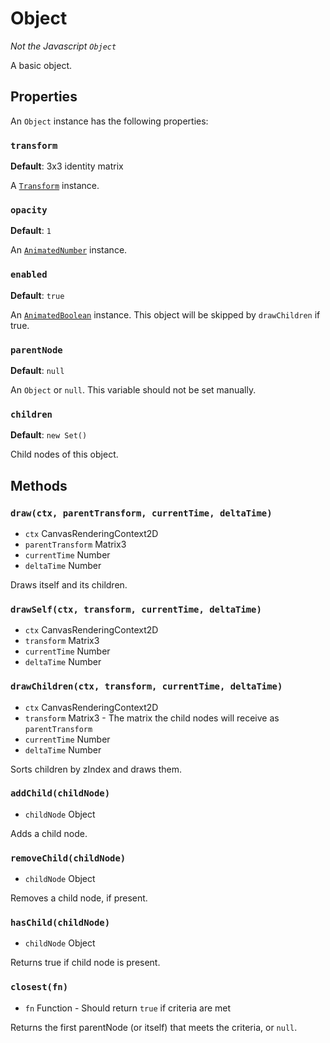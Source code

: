 # Object
_Not the Javascript `Object`_

A basic object.

## Properties
An `Object` instance has the following properties:

### `transform`
**Default**: 3x3 identity matrix

A [`Transform`](Transform.md) instance.

### `opacity`
**Default**: `1`

An [`AnimatedNumber`](AnimatedNumber.md) instance.

### `enabled`
**Default**: `true`

An [`AnimatedBoolean`](AnimatedBoolean.md) instance. This object will be skipped by `drawChildren` if true.

### `parentNode`
**Default**: `null`

An `Object` or `null`. This variable should not be set manually.

### `children`
**Default**: `new Set()`

Child nodes of this object.

## Methods
### `draw(ctx, parentTransform, currentTime, deltaTime)`
- `ctx` CanvasRenderingContext2D
- `parentTransform` Matrix3
- `currentTime` Number
- `deltaTime` Number

Draws itself and its children.

### `drawSelf(ctx, transform, currentTime, deltaTime)`
- `ctx` CanvasRenderingContext2D
- `transform` Matrix3
- `currentTime` Number
- `deltaTime` Number
 
### `drawChildren(ctx, transform, currentTime, deltaTime)`
- `ctx` CanvasRenderingContext2D
- `transform` Matrix3 - The matrix the child nodes will receive as `parentTransform`
- `currentTime` Number
- `deltaTime` Number

Sorts children by zIndex and draws them.

### `addChild(childNode)`
- `childNode` Object

Adds a child node.

### `removeChild(childNode)`
- `childNode` Object

Removes a child node, if present.

### `hasChild(childNode)`
- `childNode` Object

Returns true if child node is present.

### `closest(fn)`
- `fn` Function - Should return `true` if criteria are met

Returns the first parentNode (or itself) that meets the criteria, or `null`.
